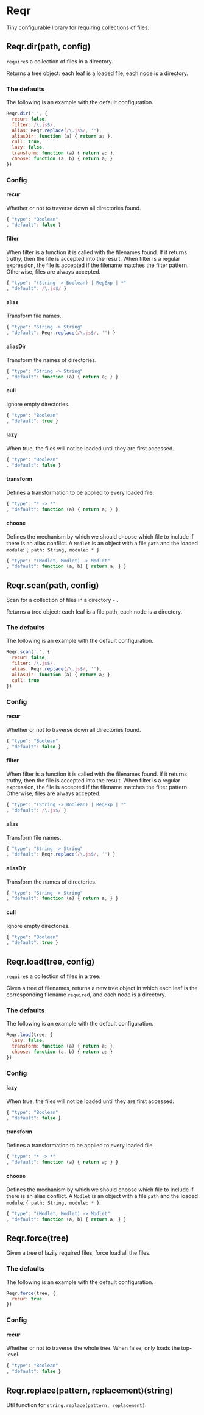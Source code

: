 # Reqr

Tiny configurable library for requiring collections of files.



## Reqr.dir(path, config)

`require`s a collection of files in a directory.

Returns a tree object: each leaf is a loaded file, each node is a directory.


### The defaults

The following is an example with the default configuration.

```js
Reqr.dir('.', {
  recur: false,
  filter: /\.js$/,
  alias: Reqr.replace(/\.js$/, ''),
  aliasDir: function (a) { return a; },
  cull: true,
  lazy: false,
  transform: function (a) { return a; },
  choose: function (a, b) { return a; }
})
```


### Config

#### recur

Whether or not to traverse down all directories found.

```js
{ "type": "Boolean"
, "default": false }
```

#### filter

When filter is a function it is called with the filenames found. If it returns truthy, then the file is accepted into the result. When filter is a regular expression, the file is accepted if the filename matches the filter pattern. Otherwise, files are always accepted.

```js
{ "type": "(String -> Boolean) | RegExp | *"
, "default": /\.js$/ }
```

#### alias

Transform file names.

```js
{ "type": "String -> String"
, "default": Reqr.replace(/\.js$/, '') }
```

#### aliasDir

Transform the names of directories.

```js
{ "type": "String -> String"
, "default": function (a) { return a; } }
```

#### cull

Ignore empty directories.

```js
{ "type": "Boolean"
, "default": true }
```

#### lazy

When true, the files will not be loaded until they are first accessed.

```js
{ "type": "Boolean"
, "default": false }
```

#### transform

Defines a transformation to be applied to every loaded file.

```js
{ "type": "* -> *"
, "default": function (a) { return a; } }
```

#### choose

Defines the mechanism by which we should choose which file to include if
there is an alias conflict.  A `Modlet` is an object with a file `path` and
the loaded `module`: `{ path: String, module: * }`.

```js
{ "type": "(Modlet, Modlet) -> Modlet"
, "default": function (a, b) { return a; } }
```



## Reqr.scan(path, config)


Scan for a collection of files in a directory - .

Returns a tree object: each leaf is a file path, each node is a directory.


### The defaults

The following is an example with the default configuration.

```js
Reqr.scan('.', {
  recur: false,
  filter: /\.js$/,
  alias: Reqr.replace(/\.js$/, ''),
  aliasDir: function (a) { return a; },
  cull: true
})
```


### Config

#### recur

Whether or not to traverse down all directories found.

```js
{ "type": "Boolean"
, "default": false }
```

#### filter

When filter is a function it is called with the filenames found. If it returns truthy, then the file is accepted into the result. When filter is a regular expression, the file is accepted if the filename matches the filter pattern. Otherwise, files are always accepted.

```js
{ "type": "(String -> Boolean) | RegExp | *"
, "default": /\.js$/ }
```

#### alias

Transform file names.

```js
{ "type": "String -> String"
, "default": Reqr.replace(/\.js$/, '') }
```

#### aliasDir

Transform the names of directories.

```js
{ "type": "String -> String"
, "default": function (a) { return a; } }
```

#### cull

Ignore empty directories.

```js
{ "type": "Boolean"
, "default": true }
```



## Reqr.load(tree, config)

`require`s a collection of files in a tree.

Given a tree of filenames, returns a new tree object in which each leaf is
the corresponding filename `require`d, and each node is a directory.


### The defaults

The following is an example with the default configuration.

```js
Reqr.load(tree, {
  lazy: false,
  transform: function (a) { return a; },
  choose: function (a, b) { return a; }
})
```


### Config

#### lazy

When true, the files will not be loaded until they are first accessed.

```js
{ "type": "Boolean"
, "default": false }
```

#### transform

Defines a transformation to be applied to every loaded file.

```js
{ "type": "* -> *"
, "default": function (a) { return a; } }
```

#### choose

Defines the mechanism by which we should choose which file to include if
there is an alias conflict.  A `Modlet` is an object with a file `path` and
the loaded `module`: `{ path: String, module: * }`.

```js
{ "type": "(Modlet, Modlet) -> Modlet"
, "default": function (a, b) { return a; } }
```



## Reqr.force(tree)

Given a tree of lazily required files, force load all the files.


### The defaults

The following is an example with the default configuration.

```js
Reqr.force(tree, {
  recur: true
})
```


### Config

#### recur

Whether or not to traverse the whole tree. When false, only loads the top-level.

```js
{ "type": "Boolean"
, "default": false }
```



## Reqr.replace(pattern, replacement)(string)

Util function for `string.replace(pattern, replacement)`.

